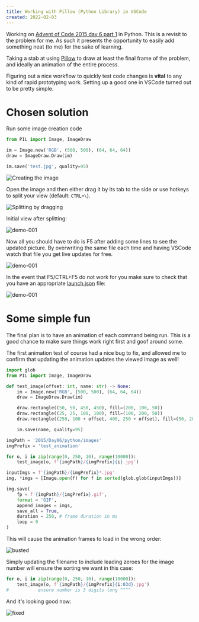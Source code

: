 ```yaml
---
title: Working with Pillow (Python Library) in VSCode 
created: 2022-02-03
---
```


Working on [Advent of Code 2015 day 6 part 1](https://adventofcode.com/2015/day/6) in Python. This is a revisit to the problem for me. As such it presents the opportunity to easily add something neat (to me) for the sake of learning.

Taking a stab at using [Pillow](https://pillow.readthedocs.io/en/stable/) to draw at least the final frame of the problem, and ideally an animation of the entire process.

Figuring out a nice workflow to quickly test code changes is **vital** to any kind of rapid prototyping work. Setting up a good one in VSCode turned out to be pretty simple.

# Chosen solution
Run some image creation code
```python
from PIL import Image, ImageDraw

im = Image.new('RGB', (500, 500), (64, 64, 64))
draw = ImageDraw.Draw(im)

im.save('test.jpg', quality=95)
```
![Creating the image](img/pillow-vscode-workflow-initial-code.png)

Open the image and then either drag it by its tab to the side or use hotkeys to split your view (default: `CTRL+\`).

![Splitting by dragging](img/pillow-vscode-workflow-drag-pane-split.png)

Initial view after splitting:

![demo-001](img/pillow-vscode-workflow-demo-001.png)

Now all you should have to do is F5 after adding some lines to see the updated picture. By overwriting the same file each time and having VSCode watch that file you get live updates for free.

![demo-001](img/pillow-vscode-workflow-demo-002.png)

In the event that F5/CTRL+F5 do not work for you make sure to check that you have an appropriate [launch.json](https://code.visualstudio.com/docs/editor/debugging) file:

![demo-001](img/pillow-vscode-workflow-launch-json.png)

# Some simple fun
The final plan is to have an animation of each command being run. This is a good chance to make sure things work right first and goof around some.

The first animation test of course had a nice bug to fix, and allowed me to confirm that updating the animation updates the viewed image as well!

```python
import glob
from PIL import Image, ImageDraw

def test_image(offset: int, name: str) -> None:
    im = Image.new('RGB', (500, 500), (64, 64, 64))
    draw = ImageDraw.Draw(im)

    draw.rectangle((50, 50, 450, 450), fill=(200, 100, 50))
    draw.rectangle((25, 25, 100, 100), fill=(100, 200, 50))
    draw.rectangle((250, 100 + offset, 400, 250 + offset), fill=(50, 200, 100))

    im.save(name, quality=95)

imgPath = '2015/Day06/python/images'
imgPrefix = 'test_animation'

for o, i in zip(range(0, 250, 10), range(10000)):
    test_image(o, f'{imgPath}/{imgPrefix}{i}.jpg')

inputImgs = f'{imgPath}/{imgPrefix}*.jpg'
img, *imgs = [Image.open(f) for f in sorted(glob.glob(inputImgs))]

img.save(
    fp = f'{imgPath}/{imgPrefix}.gif',
    format = 'GIF',
    append_images = imgs,
    save_all = True,
    duration = 250, # frame duration in ms
    loop = 0
)
```

This will cause the animation frames to load in the wrong order:

![busted](img/pillow-vscode-workflow-busted-animation.gif)

Simply updating the filename to include leading zeroes for the image number will ensure the sorting we want in this case:

```python
for o, i in zip(range(0, 250, 10), range(10000)):
    test_image(o, f'{imgPath}/{imgPrefix}{i:03d}.jpg')
#           ensure number is 3 digits long ^^^^
```

And it's looking good now:

![fixed](img/pillow-vscode-workflow-fixed-animation.gif)